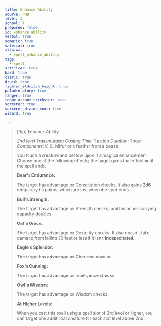 ```yaml
---
title: Enhance Ability
source: PHB
level: 2
school: T
prepared: false
id: enhance_ability
verbal: true
somatic: true
material: true
aliases:
  - spell_enhance_ability
tags:
  - spell
artificer: true
bard: true
cleric: true
druid: true
fighter_eldritch_knight: true
paladin_glory: true
ranger: true
rogue_arcane_trickster: true
sorcerer: true
sorcerer_divine_soul: true
wizard: true

---
```

>[!tip] Enhance Ability
>
> *2nd level Transmutaion*
> *Casting Time:* 1 action
> *Duration:* 1 hour
> *Components:* V, S, M(fur or a feather from a beast)
>
>You touch a creature and bestow upon it a magical enhancement. Choose one of the following effects; the target gains that effect until the spell ends.
>
>**Bear's Endurance:**
>
>The target has advantage on Constitution checks. It also gains **2d6** temporary hit points, which are lost when the spell ends.
>
>**Bull's Strength:**
>
>The target has advantage on Strength checks, and his or her carrying capacity doubles.
>
>**Cat's Grace:**
>
>The target has advantage on Dexterity checks. It also doesn't take damage from falling 20 feet or less if it isn't **incapacitated**.
>
>**Eagle's Splendor:**
>
>The target has advantage on Charisma checks.
>
>**Fox's Cunning:**
>
>The target has advantage on Intelligence checks.
>
>**Owl's Wisdom:**
>
>The target has advantage on Wisdom checks.
>
>**At Higher Levels:**
>
>When you cast this spell using a spell slot of 3rd level or higher, you can target one additional creature for each slot level above 2nd.
>

